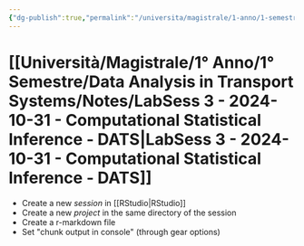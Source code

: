 ```yaml
---
{"dg-publish":true,"permalink":"/universita/magistrale/1-anno/1-semestre/data-analysis-in-transport-systems/notes/lab-sess-3-2024-10-31-computational-statistical-inference-dats/","tags":["UNI"]}
---
```


# [[Università/Magistrale/1° Anno/1° Semestre/Data Analysis in Transport Systems/Notes/LabSess 3 - 2024-10-31 - Computational Statistical Inference - DATS\|LabSess 3 - 2024-10-31 - Computational Statistical Inference - DATS]]


- Create a new *session* in [[RStudio\|RStudio]]
- Create a new *project* in the same directory of the session
- Create a r-markdown file
- Set "chunk output in console" (through gear options)
